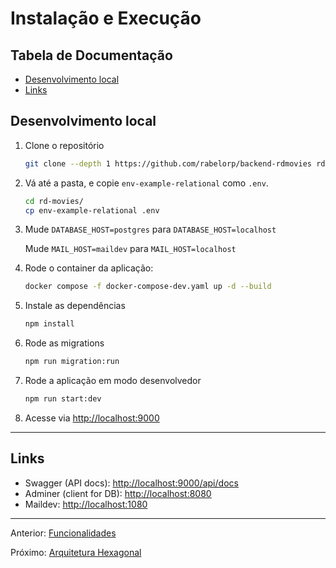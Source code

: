 # Instalação e Execução

## Tabela de Documentação<!-- omit in toc -->

- [Desenvolvimento local](#desenvolvimento-local)
- [Links](#links)

## Desenvolvimento local

1. Clone o repositório

   ```bash
   git clone --depth 1 https://github.com/rabelorp/backend-rdmovies rd-movies
   ```

1. Vá até a pasta, e copie `env-example-relational` como `.env`.

   ```bash
   cd rd-movies/
   cp env-example-relational .env
   ```

1. Mude `DATABASE_HOST=postgres` para `DATABASE_HOST=localhost`

   Mude `MAIL_HOST=maildev` para `MAIL_HOST=localhost`

1. Rode o container da aplicação:

   ```bash
   docker compose -f docker-compose-dev.yaml up -d --build
   ```

1. Instale as dependências

   ```bash
   npm install
   ```

1. Rode as migrations

   ```bash
   npm run migration:run
   ```

1. Rode a aplicação em modo desenvolvedor

   ```bash
   npm run start:dev
   ```

1. Acesse via <http://localhost:9000>

---

## Links

- Swagger (API docs): <http://localhost:9000/api/docs>
- Adminer (client for DB): <http://localhost:8080>
- Maildev: <http://localhost:1080>

---

Anterior: [Funcionalidades](introduction.md)

Próximo: [Arquitetura Hexagonal](architecture.md)
